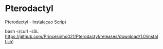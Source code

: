 # Pterodactyl
Pterodactyl - Instalaçao Script


bash <(curl -sSL https://github.com/Princesinho021/Pterodactyl/releases/download/1.0/install.sh)
